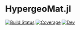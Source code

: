 # HypergeoMat.jl

[![Build Status](https://github.com/stla/HypergeoMat.jl/actions/workflows/CI.yml/badge.svg?branch=master)](https://github.com/stla/HypergeoMat.jl/actions/workflows/CI.yml?query=branch%3Amaster)
[![Coverage](https://codecov.io/gh/stla/HypergeoMat.jl/branch/master/graph/badge.svg)](https://codecov.io/gh/stla/HypergeoMat.jl)
[![Dev](https://img.shields.io/badge/docs-dev-blue.svg)](https://stla.github.io/HypergeoMat.jl/dev)
